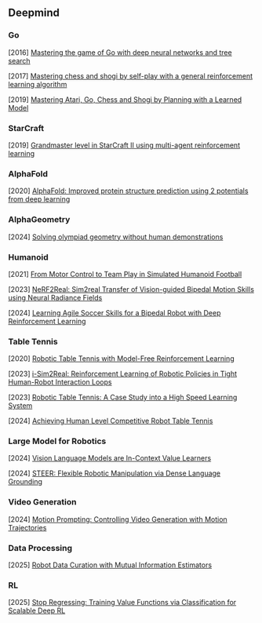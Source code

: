 ## Deepmind

### Go

[2016] [Mastering the game of Go with deep neural networks and tree search](https://eecs.csuohio.edu/~sschung/CIS601/Paper_AlhpaGo_deep_neural_networks_and_tree_search.pdf)

[2017]  [Mastering chess and shogi by self-play with a general reinforcement learning algorithm](https://arxiv.org/abs/1712.01815)

[2019] [Mastering Atari, Go, Chess and Shogi by Planning with a Learned Model](https://arxiv.org/abs/1911.08265)



### StarCraft

[2019] [Grandmaster level in StarCraft II using multi-agent reinforcement learning](https://www.seas.upenn.edu/~cis520/papers/RL_for_starcraft.pdf)



### AlphaFold

[2020] [AlphaFold: Improved protein structure prediction using 2 potentials from deep learning](https://discovery.ucl.ac.uk/id/eprint/10089234/1/343019_3_art_0_py4t4l_convrt.pdf)



### AlphaGeometry

[2024] [Solving olympiad geometry without human demonstrations](https://www.nature.com/articles/s41586-023-06747-5)



### Humanoid

[2021] [From Motor Control to Team Play in Simulated Humanoid Football](https://arxiv.org/abs/2105.12196)

[2023] [NeRF2Real: Sim2real Transfer of Vision-guided Bipedal Motion Skills using Neural Radiance Fields](https://arxiv.org/abs/2210.04932)

[2024] [Learning Agile Soccer Skills for a Bipedal Robot with Deep Reinforcement Learning](https://arxiv.org/abs/2304.13653)



### Table Tennis

[2020] [Robotic Table Tennis with Model-Free Reinforcement Learning](https://arxiv.org/abs/2003.14398)

[2023] [i-Sim2Real: Reinforcement Learning of Robotic Policies in Tight Human-Robot Interaction Loops](https://arxiv.org/abs/2207.06572)

[2023] [Robotic Table Tennis: A Case Study into a High Speed Learning System](https://arxiv.org/abs/2309.03315)

[2024] [Achieving Human Level Competitive Robot Table Tennis](https://www.arxiv.org/abs/2408.03906)



### Large Model for Robotics

[2024] [Vision Language Models are In-Context Value Learners](https://arxiv.org/abs/2411.04549)

[2024] [STEER: Flexible Robotic Manipulation via Dense Language Grounding](https://arxiv.org/abs/2411.03409)



### Video Generation

[2024] [Motion Prompting: Controlling Video Generation with Motion Trajectories](https://arxiv.org/abs/2412.02700)



### Data Processing

[2025] [Robot Data Curation with Mutual Information Estimators](https://arxiv.org/abs/2502.08623)



### RL

[2025] [Stop Regressing: Training Value Functions via Classification for Scalable Deep RL](https://arxiv.org/abs/2403.03950)
